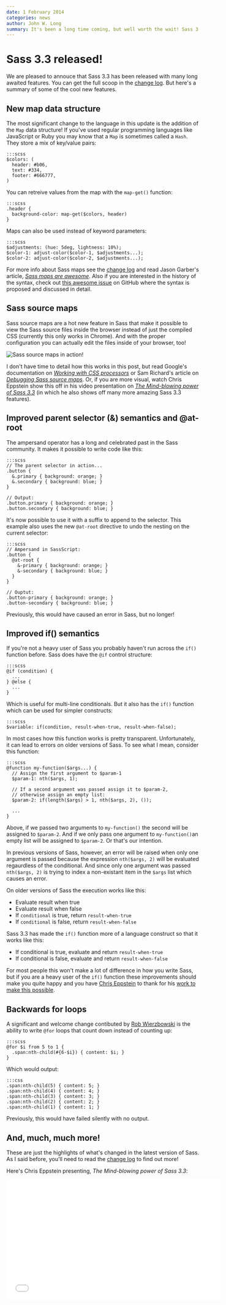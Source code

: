 ```yaml
---
date: 1 February 2014
categories: news
author: John W. Long
summary: It's been a long time coming, but well worth the wait! Sass 3.3 includes many long awaited features, including the new Map data structure, source maps, improved ampersand semantics, and an improved `if()` function.
---
```


# Sass 3.3 released!

We are pleased to annouce that Sass 3.3 has been released with many long awaited features. You can get the full scoop in the [change log](http://sass-lang.com/documentation/file.SASS_CHANGELOG.html). But here's a summary of some of the cool new features.


## New map data structure

The most significant change to the language in this update is the addition of the `Map` data structure! If you've used regular programming languages like JavaScript or Ruby you may know that a `Map` is sometimes called a `Hash`. They store a mix of key/value pairs:

    :::scss
    $colors: (
      header: #b06,
      text: #334,
      footer: #666777,
    )

You can retreive values from the map with the `map-get()` function:

    :::scss
    .header {
      background-color: map-get($colors, header)
    }

Maps can also be used instead of keyword parameters:

    :::scss
    $adjustments: (hue: 5deg, lightness: 10%);
    $color-1: adjust-color($color-1, $adjustments...);
    $color-2: adjust-color($color-2, $adjustments...);

For more info about Sass maps see the [change log](https://github.com/nex3/sass/blob/master/doc-src/SASS_CHANGELOG.md) and read Jason Garber's article, *[Sass maps are awesome](http://viget.com/extend/sass-maps-are-awesome)*. Also if you are interested in the history of the syntax, check out [this awesome issue](https://github.com/nex3/sass/issues/642) on GitHub where the syntax is proposed and discussed in detail.


## Sass source maps

Sass source maps are a hot new feature in Sass that make it possible to view the Sass source files inside the browser instead of just the compiled CSS (currently this only works in Chrome). And with the proper configuration you can actually edit the files inside of your browser, too!

![Sass source maps in action!](/images/articles/sass-sources.png)

I don't have time to detail how this works in this post, but read Google's documentation on *[Working with CSS processors](https://developers.google.com/chrome-developer-tools/docs/css-preprocessors)* or Sam Richard's article on *[Debugging Sass source maps](http://snugug.com/musings/debugging-sass-source-maps)*. Or, if you are more visual, watch Chris Eppstein show this off in his video presentation on *[The Mind-blowing power of Sass 3.3](http://www.youtube.com/watch?v=-ZJeOJGazgE)* (in which he also shows off many more amazing Sass 3.3 features).


## Improved parent selector (&) semantics and @at-root

The ampersand operator has a long and celebrated past in the Sass community. It makes it possible to write code like this:

    :::scss
    // The parent selector in action...
    .button {
      &.primary { background: orange; }
      &.secondary { background: blue; }
    }

    // Output:
    .button.primary { background: orange; }
    .button.secondary { background: blue; }

It's now possible to use it with a suffix to append to the selector. This example also uses the new `@at-root` directive to undo the nesting on the current selector:

    :::scss
    // Ampersand in SassScript:
    .button {
      @at-root {
        &-primary { background: orange; }
        &-secondary { background: blue; }
      }
    }

    // Ouptut:
    .button-primary { background: orange; }
    .button-secondary { background: blue; }

Previously, this would have caused an error in Sass, but no longer!


## Improved if() semantics

If you're not a heavy user of Sass you probably haven't run across the `if()` function before. Sass does have the `@if` control structure:

    :::scss
    @if (condition) {
      ...
    } @else {
      ...
    }

Which is useful for multi-line conditionals. But it also has the `if()` function which can be used for simpler constructs:
    
    :::scss
    $variable: if(condition, result-when-true, result-when-false);

In most cases how this function works is pretty transparent. Unfortunately, it can lead to errors on older versions of Sass. To see what I mean, consider this function:

    :::scss
    @function my-function($args...) {
      // Assign the first argument to $param-1
      $param-1: nth($args, 1);
      
      // If a second argument was passed assign it to $param-2,
      // otherwise assign an empty list:
      $param-2: if(length($args) > 1, nth($args, 2), ());

      ...
    }

Above, if we passed two arguments to `my-function()` the second will be assigned to `$param-2`. And if we only pass one argument to `my-function()`an empty list will be assigned to `$param-2`. Or that's our intention.

In previous versions of Sass, however, an error will be raised when only one argument is passed because the expression `nth($args, 2)` will be evaluated regaurdless of the conditional. And since only one argument was passed `nth($args, 2)` is trying to index a non-existant item in the `$args` list which causes an error.

On older versions of Sass the execution works like this:

  * Evaluate result when true
  * Evaluate result when false
  * If `conditional` is true, return `result-when-true`
  * If `conditional` is false, return `result-when-false`

Sass 3.3 has made the `if()` function more of a language construct so that it works like this:

  * If conditional is true, evaluate and return `result-when-true`
  * If conditional is false, evaluate and return `result-when-false`

For most people this won't make a lot of difference in how you write Sass, but if you are a heavy user of the `if()` function these improvements should make you quite happy and you have [Chris Eppstein](https://twitter.com/chriseppstein) to thank for his [work to make this possible](https://github.com/nex3/sass/pull/836).


## Backwards for loops

A significant and welcome change contibuted by [Rob Wierzbowski](https://twitter.com/robwierzbowski) is the ability to write `@for` loops that count down instead of counting up:

    :::scss
    @for $i from 5 to 1 {
      .span:nth-child(#{6-$i}) { content: $i; }
    }

Which would output:

    :::css
    .span:nth-child(5) { content: 5; }
    .span:nth-child(4) { content: 4; }
    .span:nth-child(3) { content: 3; }
    .span:nth-child(2) { content: 2; }
    .span:nth-child(1) { content: 1; }

Previously, this would have failed silently with no output.


## And, much, much more!

These are just the highlights of what's changed in the latest version of Sass. As I said before, you'll need to read the [change log](http://sass-lang.com/documentation/file.SASS_CHANGELOG.html) to find out more!

Here's Chris Eppstein presenting, *The Mind-blowing power of Sass 3.3*:

<iframe width="560" height="315" src="//www.youtube.com/embed/-ZJeOJGazgE" frameborder="0" allowfullscreen></iframe>
